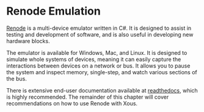 # Renode Emulation

[Renode](https://renode.io/) is a multi-device emulator written in C#. It is designed to assist in testing and development of software, and is also useful in developing new hardware blocks.

The emulator is available for Windows, Mac, and Linux. It is designed to simulate whole systems of devices, meaning it can easily capture the interactions between devices on a network or bus. It allows you to pause the system and inspect memory, single-step, and watch various sections of the bus.

There is extensive end-user documentation available at [readthedocs](https://renode.readthedocs.io/en/latest/), which is highly recommended. The remainder of this chapter will cover recommendations on how to use Renode with Xous.